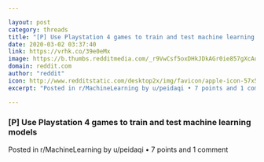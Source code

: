 ```yaml
---

layout: post
category: threads
title: "[P] Use Playstation 4 games to train and test machine learning models"
date: 2020-03-02 03:37:40
link: https://vrhk.co/39e0eMx
image: https://b.thumbs.redditmedia.com/_r9VwCsf5oxDHkJDkAGr0ie857gXcAqaaFu5abaAEuQ.jpg
domain: reddit.com
author: "reddit"
icon: http://www.redditstatic.com/desktop2x/img/favicon/apple-icon-57x57.png
excerpt: "Posted in r/MachineLearning by u/peidaqi • 7 points and 1 comment"

---
```


### [P] Use Playstation 4 games to train and test machine learning models

Posted in r/MachineLearning by u/peidaqi • 7 points and 1 comment